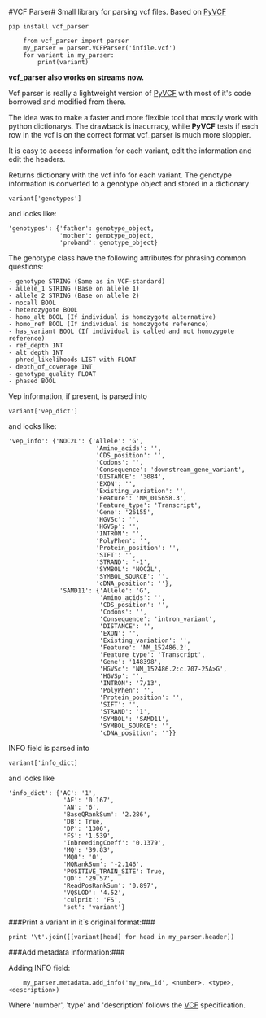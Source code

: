 #VCF Parser#
Small library for parsing vcf files. Based on [PyVCF](https://github.com/jamescasbon/PyVCF)

    pip install vcf_parser

```python3
    from vcf_parser import parser
    my_parser = parser.VCFParser('infile.vcf')
    for variant in my_parser:
        print(variant)
```

**vcf_parser also works on streams now.**

Vcf parser is really a lightweight version of [PyVCF](https://github.com/jamescasbon/PyVCF) with most of it's code borrowed and modified from there.

The idea was to make a faster and more flexible tool that mostly work with python dictionarys.
The drawback is inacurracy, while **PyVCF** tests if each row in the vcf is on the correct format vcf_parser is much more sloppier.

It is easy to access information for each variant, edit the information and edit the headers.

Returns dictionary with the vcf info for each variant.
The genotype information is converted to a genotype object and stored in a dictionary

    variant['genotypes']

and looks like:

    'genotypes': {'father': genotype_object,
                  'mother': genotype_object,
                  'proband': genotype_object}

The genotype class have the following attributes for phrasing common questions:

    - genotype STRING (Same as in VCF-standard)
    - allele_1 STRING (Base on allele 1)
    - allele_2 STRING (Base on allele 2)
    - nocall BOOL
    - heterozygote BOOL 
    - homo_alt BOOL (If individual is homozygote alternative)
    - homo_ref BOOL (If individual is homozygote reference)
    - has_variant BOOL (If individual is called and not homozygote reference)
    - ref_depth INT
    - alt_depth INT
    - phred_likelihoods LIST with FLOAT
    - depth_of_coverage INT
    - genotype_quality FLOAT
    - phased BOOL

Vep information, if present, is parsed into

    variant['vep_dict']

and looks like:

    'vep_info': {'NOC2L': {'Allele': 'G',
                            'Amino_acids': '',
                            'CDS_position': '',
                            'Codons': '',
                            'Consequence': 'downstream_gene_variant',
                            'DISTANCE': '3084',
                            'EXON': '',
                            'Existing_variation': '',
                            'Feature': 'NM_015658.3',
                            'Feature_type': 'Transcript',
                            'Gene': '26155',
                            'HGVSc': '',
                            'HGVSp': '',
                            'INTRON': '',
                            'PolyPhen': '',
                            'Protein_position': '',
                            'SIFT': '',
                            'STRAND': '-1',
                            'SYMBOL': 'NOC2L',
                            'SYMBOL_SOURCE': '',
                            'cDNA_position': ''},
                  'SAMD11': {'Allele': 'G',
                             'Amino_acids': '',
                             'CDS_position': '',
                             'Codons': '',
                             'Consequence': 'intron_variant',
                             'DISTANCE': '',
                             'EXON': '',
                             'Existing_variation': '',
                             'Feature': 'NM_152486.2',
                             'Feature_type': 'Transcript',
                             'Gene': '148398',
                             'HGVSc': 'NM_152486.2:c.707-25A>G',
                             'HGVSp': '',
                             'INTRON': '7/13',
                             'PolyPhen': '',
                             'Protein_position': '',
                             'SIFT': '',
                             'STRAND': '1',
                             'SYMBOL': 'SAMD11',
                             'SYMBOL_SOURCE': '',
                             'cDNA_position': ''}}

INFO field is parsed into 

    variant['info_dict]

and looks like

    'info_dict': {'AC': '1',
                   'AF': '0.167',
                   'AN': '6',
                   'BaseQRankSum': '2.286',
                   'DB': True,
                   'DP': '1306',
                   'FS': '1.539',
                   'InbreedingCoeff': '0.1379',
                   'MQ': '39.83',
                   'MQ0': '0',
                   'MQRankSum': '-2.146',
                   'POSITIVE_TRAIN_SITE': True,
                   'QD': '29.57',
                   'ReadPosRankSum': '0.897',
                   'VQSLOD': '4.52',
                   'culprit': 'FS',
                   'set': 'variant'}


###Print a variant in it´s original format:###

	print '\t'.join([[variant[head] for head in my_parser.header])

###Add metadata information:###

Adding INFO field:

        my_parser.metadata.add_info('my_new_id', <number>, <type>, <description>)

Where 'number', 'type' and 'description' follows the [VCF](http://www.1000genomes.org/wiki/Analysis/Variant%20Call%20Format/vcf-variant-call-format-version-41) specification.  

